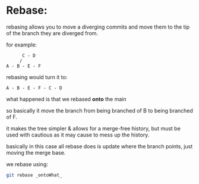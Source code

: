 <!-- @format -->

# Rebase:

rebasing allows you to move a diverging commits and move them to the tip of the branch they are diverged from.

for example:

```text
      C - D
     /
A - B - E - F
```

rebasing would turn it to:

```text
A - B - E - F - C - D
```

what happened is that we rebased **onto** the main

so basically it move the branch from being branched of B to being branched of F.

it makes the tree simpler & allows for a merge-free history, but must be used with cautious as it may cause to mess up the history.

basically in this case all rebase does is update where the branch points, just moving the merge base.

we rebase using:

```bash
git rebase _ontoWhat_
```
